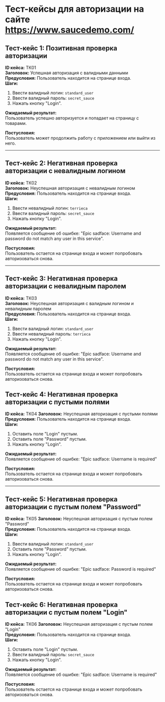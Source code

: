# Тест-кейсы для авторизации на сайте https://www.saucedemo.com/

## Тест-кейс 1: Позитивная проверка авторизации

**ID кейса:** TК01  
**Заголовок:** Успешная авторизация с валидными данными  
**Предусловия:** Пользователь находится на странице входа.  
**Шаги:**
1. Ввести валидный логин: `standard_user`
2. Ввести валидный пароль: `secret_sauce`
3. Нажать кнопку "Login".

**Ожидаемый результат:**  
Пользователь успешно авторизуется и попадает на страницу с товарами.

**Постусловия:**  
Пользователь может продолжить работу с приложением или выйти из него.

---

## Тест-кейс 2: Негативная проверка авторизации c невалидным логином

**ID кейса:** TК02  
**Заголовок:** Неуспешная авторизация с невалидным логином  
**Предусловия:** Пользователь находится на странице входа.  
**Шаги:**
1. Ввести невалидный логин: `terrieca`
2. Ввести валидный пароль: `secret_sauce`
3. Нажать кнопку "Login".

**Ожидаемый результат:**  
Появляется сообщение об ошибке: "Epic sadface: Username and password do not match any user in this service".

**Постусловия:**  
Пользователь остается на странице входа и может попробовать авторизоваться снова.

---

## Тест-кейс 3: Негативная проверка авторизации с невалидным паролем

**ID кейса:** TК03  
**Заголовок:** Неуспешная авторизация с валидным логином и невалидным паролем  
**Предусловия:** Пользователь находится на странице входа.  
**Шаги:**
1. Ввести валидный логин: `standard_user`
2. Ввести невалидный пароль: `terrieca`
3. Нажать кнопку "Login".

**Ожидаемый результат:**  
Появляется сообщение об ошибке: "Epic sadface: Username and password do not match any user in this service".

**Постусловия:**  
Пользователь остается на странице входа и может попробовать авторизоваться снова.

## Тест-кейс 4: Негативная проверка авторизации с пустыми полями

**ID кейса:** TК04 
**Заголовок:** Неуспешная авторизация с пустыми полями  
**Предусловия:** Пользователь находится на странице входа.  
**Шаги:**
1. Оставить поле "Login" пустым.
2. Оставить поле "Password" пустым.
3. Нажать кнопку "Login".

**Ожидаемый результат:**  
Появляется сообщение об ошибке: "Epic sadface: Username is required"

**Постусловия:**  
Пользователь остается на странице входа и может попробовать авторизоваться снова.

---

## Тест-кейс 5: Негативная проверка авторизации с пустым полем "Password"

**ID кейса:** TК05 
**Заголовок:** Неуспешная авторизация с пустым полем "Password"  
**Предусловия:** Пользователь находится на странице входа.  
**Шаги:**
1. Ввести валидный логин: `standard_user`
2. Оставить поле "Password" пустым.
3. Нажать кнопку "Login".

**Ожидаемый результат:**  
Появляется сообщение об ошибке: "Epic sadface: Password is required"

**Постусловия:**  
Пользователь остается на странице входа и может попробовать авторизоваться снова.

## Тест-кейс 6: Негативная проверка авторизации с пустым полем "Login"

**ID кейса:** TК06 
**Заголовок:** Неуспешная авторизация с пустым полем "Login"  
**Предусловия:** Пользователь находится на странице входа.  
**Шаги:**
1. Оставить поле "Login" пустым.
2. Ввести валидный пароль: `secret_sauce`
3. Нажать кнопку "Login".

**Ожидаемый результат:**  
Появляется сообщение об ошибке: "Epic sadface: Username is required"

**Постусловия:**  
Пользователь остается на странице входа и может попробовать авторизоваться снова.